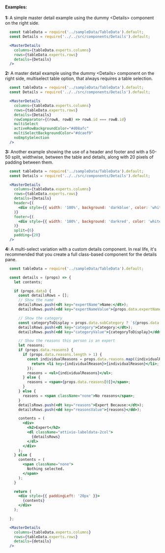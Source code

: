 #### Examples:

__1:__ A simple master detail example using the dummy &lt;Details&gt; component on the right side.

```jsx
  const tableData = require('../sampleData/TableData').default;
  const Details = require('../../src/components/Details').default;

  <MasterDetails
    columns={tableData.experts.columns}
    rows={tableData.experts.rows}
    details={Details}
  />
```

__2:__ A master detail example using the dummy &lt;Details&gt; component on the right side, 
multiselect table option, that always requires a table selection.

```jsx
  const tableData = require('../sampleData/TableData').default;
  const Details = require('../../src/components/Details').default;

  <MasterDetails
    columns={tableData.experts.columns}
    rows={tableData.experts.rows}
    details={Details}
    rowComparator={(rowA, rowB) => rowA.id === rowB.id}
    multiSelect
    activeRowBackgroundColor="#d08afc"
    multiSelectBackgroundColor="#dcaef9"
    noEmptySelection
  />
```

__3:__ Another example showing the use of a header and footer and with a 50-50 split, widthwise, between
the table and details, along with 20 pixels of padding between them.

```jsx
  const tableData = require('../sampleData/TableData').default;
  const Details = require('../../src/components/Details').default;

  <MasterDetails
    columns={tableData.experts.columns}
    rows={tableData.experts.rows}
    details={Details}
    header={(
      <div style={{ width: '100%', background: 'darkblue', color: 'white', textAlign: 'center' }} >Header</div>
    )}
    footer={(
      <div style={{ width: '100%', background: 'darkred', color: 'white', textAlign: 'center' }} >Footer</div>
    )}
    split={6}
    padding={20}
  />
```

__4:__ A multi-select variation with a custom details component. In real life, it's recommended that you
create a full class-based component for the details pane.

```jsx
  const tableData = require('../sampleData/TableData').default;

  const details = (props) => {
    let contents;

    if (props.data) {
      const detailsRows = [];
      // Show the name
      detailsRows.push(<dt key="expertName">Name:</dt>);
      detailsRows.push(<dd key="expertNameValue">{props.data.expertName}</dd>);

      // Show the category
      const categoryToDisplay = props.data.subCategory ? `${props.data.category} (${props.data.subCategory})` : props.data.category;
      detailsRows.push(<dt key="category">Category:</dt>);
      detailsRows.push(<dd key="categoryValue">{categoryToDisplay}</dd>);

      // Show the reasons this person is an expert
      let reasons;
      if (props.data.reasons) {
        if (props.data.reasons.length > 1) {
          const individualReasons = props.data.reasons.map((individualReason) => {
            return <li key={individualReason}>{individualReason}</li>;
          });
          reasons = <ul>{individualReasons}</ul>;
        } else {
          reasons = <span>{props.data.reasons[0]}</span>;
        }
      } else {
        reasons = <span className="none">No reasons</span>;
      }
      detailsRows.push(<dt key="reasons">Expert Because:</dt>);
      detailsRows.push(<dd key="reasonsValue">{reasons}</dd>);

      contents = (
        <div>
          <h2>Expert</h2>
          <dl className="attivio-labeldata-2col">
            {detailsRows}
          </dl>
        </div>
      );
    } else {
      contents = (
        <span className="none">
          Nothing selected.
        </span>
      );
    }

    return (
      <div style={{ paddingLeft: '20px' }}>
        {contents}
      </div>
    );

  };

  <MasterDetails
    columns={tableData.experts.columns}
    rows={tableData.experts.rows}
    details={details}
  />
```
